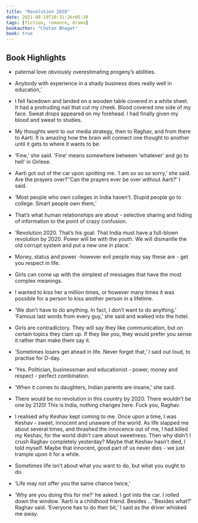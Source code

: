 ```yaml
---
title: "Revolution 2020"
date: 2021-08-19T20:31:26+05:30
tags: [fiction, romance, drama]
bookauthor: "Chetan Bhagat"
book: true
---
```

## Book Highlights
- paternal love obviously overestimating progeny’s abilities.
- Anybody with experience in a shady business does really well in education,’
- I fell facedown and landed on a wooden table covered in a white sheet. It had a protruding nail that cut my cheek. Blood covered one side of my face. Sweat drops appeared on my forehead. I had finally given my blood and sweat to studies.
- My thoughts went to our media strategy, then to Raghav, and from there to Aarti. It is amazing how the brain will connect one thought to another until it gets to where it wants to be.
- ‘Fine,’ she said. ‘Fine’ means somewhere between ‘whatever’ and go to hell’ in Girlese.
- Aarti got out of the car upon spotting me. ‘I am so so so sorry,’ she said. Are the prayers over?’‘Can the prayers ever be over without Aarti?’ I said.
- ‘Most people who own colleges in India haven’t. Stupid people go to college. Smart people own them,’
- That’s what human relationships are about - selective sharing and hiding of information to the point of crazy confusion.


- ‘Revolution 2020. That’s his goal. That India must have a full-blown revolution by 2020. Power will be with the youth. We will dismantle the old corrupt system and put a new one in place.’


- Money, status and power -however evil people may say these are - get you respect in life.


- Girls can come up with the simplest of messages that have the most complex meanings.


- I wanted to kiss her a million times, or however many times it was possible for a person to kiss another person in a lifetime.


- ‘We don’t have to do anything. In fact, I don’t want to do anything.’ ‘Famous last words from every guy,’ she said and walked into the hotel.


- Girls are contradictory. They will say they like communication, but on certain topics they clam up. If they like you, they would prefer you sense it rather than make them say it.


- ‘Sometimes losers get ahead in life. Never forget that,’ I said out loud, to practise for D-day.


- ‘Yes. Politician, businessman and educationist - power, money and respect - perfect combination.


- ‘When it comes to daughters, Indian parents are insane,’ she said.


- There would be no revolution in this country by 2020. There wouldn’t be one by 2120! This is India, nothing changes here. Fuck you, Raghav.


- I realised why Keshav kept coming to me. Once upon a time, I was Keshav - sweet, innocent and unaware of the world. As life slapped me about several times, and thrashed the innocence out of me, I had killed my Keshav, for the world didn’t care about sweetness. Then why didn’t I crush Raghav completely yesterday? Maybe that Keshav hasn’t died, I told myself. Maybe that innocent, good part of us never dies - we just trample upon it for a while.


- Sometimes life isn’t about what you want to do, but what you ought to do.


- ‘Life may not offer you the same chance twice,’


- ‘Why are you doing this for me?’ he asked. I got into the car. I rolled down the window. ‘Aarti is a childhood friend. Besides ...’‘Besides what?’ Raghav said. ‘Everyone has to do their bit,’ I said as the driver whisked me away.
